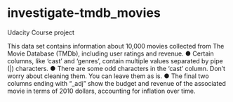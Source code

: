 # investigate-tmdb_movies
Udacity Course project

This data set contains information about 10,000 movies collected from The Movie Database (TMDb), including user ratings and revenue.
  ● Certain columns, like ‘cast’ and ‘genres’, contain multiple values separated by pipe (|) characters.
  ● There are some odd characters in the ‘cast’ column. Don’t worry about cleaning them. You can leave them as is.
  ● The final two columns ending with “_adj” show the budget and revenue of the associated movie in terms of 2010 dollars, accounting for inflation over time.
